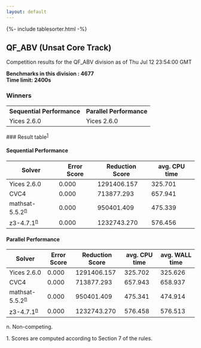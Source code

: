 ```yaml
---
layout: default
---
```

{%- include tablesorter.html -%}

##  QF_ABV (Unsat Core Track)

Competition results for the QF_ABV division as of Thu Jul 12 23:54:00 GMT

**Benchmarks in this division : 4677  
Time limit: 2400s** 

### Winners
<table>
<tr>
<th class="center">Sequential Performance</th>
<th class="center">Parallel Performance</th>
</tr><tr class="center"><td>Yices 2.6.0</td><td>Yices 2.6.0</td></tr>
</table>
### Result table<sup><a href="#fn1">1</a></sup>

#### Sequential Performance

<table id="sequential" class="result sorted">
<thead><tr class="center">
  <th>Solver</th>
  <th>Error Score</th>
  <th>Reduction Score</th>
  <th>avg. CPU time</th>
</tr></thead><tr>
<td>Yices 2.6.0</td>
<td>0.000</td><td>1291406.157</td><td>325.701</td></tr><tr>
<td>CVC4</td>
<td>0.000</td><td>713877.293</td><td>657.941</td></tr><tr>
<td>mathsat-5.5.2<SUP><a href="#fn">n</a></SUP></td>
<td>0.000</td><td>950401.409</td><td>475.339</td></tr><tr>
<td>z3-4.7.1<SUP><a href="#fn">n</a></SUP></td>
<td>0.000</td><td>1232743.270</td><td>576.456</td></tr></table>

#### Parallel Performance

<table id="parallel" class="result sorted">
<thead><tr class="center">
  <th>Solver</th>
  <th>Error Score</th>
  <th>Reduction Score</th>
  <th>avg. CPU time</th>
  <th>avg. WALL time</th>
</tr></thead><tr>
<td>Yices 2.6.0</td>
<td>0.000</td><td>1291406.157</td><td>325.702</td><td>325.626</td></tr><tr>
<td>CVC4</td>
<td>0.000</td><td>713877.293</td><td>657.943</td><td>658.937</td></tr><tr>
<td>mathsat-5.5.2<SUP><a href="#fn">n</a></SUP></td>
<td>0.000</td><td>950401.409</td><td>475.341</td><td>474.914</td></tr><tr>
<td>z3-4.7.1<SUP><a href="#fn">n</a></SUP></td>
<td>0.000</td><td>1232743.270</td><td>576.458</td><td>576.513</td></tr></table>
 <span id="fn"> n. Non-competing. </span>

 <span id="fn1"> 1. Scores are computed according to Section 7 of the rules. </span>


